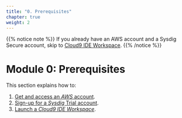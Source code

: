 ```yaml
---
title: "0. Prerequisites"
chapter: true
weight: 2
---
```


{{% notice note %}}
If you already have an AWS account and a Sysdig Secure account, 
skip to [Cloud9 IDE Workspace](/0-prerequisites/3-cloud9.html).
{{% /notice %}}


# Module 0: Prerequisites

This section explains how to:

1. [Get and access an _AWS_ account](/0-prerequisites/1-aws_account.html).
2. [Sign-up for a _Sysdig_ Trial account](/0-prerequisites/2-sysdig_account.html).
3. [Launch a _Cloud9 IDE Workspace_](/0-prerequisites/3-cloud9.html).